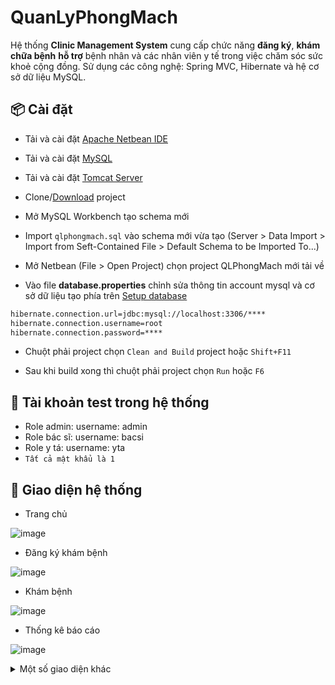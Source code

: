 # QuanLyPhongMach

 Hệ thống **Clinic Management System** cung cấp chức năng **đăng ký**, **khám chữa bệnh** **hỗ trợ** bệnh nhân và các nhân viên y tế trong việc chăm sóc sức khoẻ cộng đồng.
Sử dụng các công nghệ: Spring MVC, Hibernate và hệ cơ sở dữ liệu MySQL.

## 📦 Cài đặt

* Tải và cài đặt [Apache Netbean IDE](https://netbeans.apache.org/download/index.html)

* Tải và cài đặt [MySQL](https://www.mysql.com/downloads/)

* Tải và cài đặt [Tomcat Server](https://tomcat.apache.org/download-10.cgi)

* Clone/[Download](https://github.com/natuan22/Clinic-Management-System/archive/refs/heads/main.zip) project

* Mở MySQL Workbench tạo schema mới 

* Import `qlphongmach.sql` vào schema mới vừa tạo (Server > Data Import > Import from Seft-Contained File > Default Schema to be Imported To...)

* Mở Netbean (File > Open Project) chọn project QLPhongMach mới tải về

* Vào file **database.properties** chỉnh sửa thông tin account mysql và cơ sở dữ liệu tạo phía trên [Setup database](QLPhongMach/src/main/resources/databases.properties)

```bash
hibernate.connection.url=jdbc:mysql://localhost:3306/****
hibernate.connection.username=root
hibernate.connection.password=****
```

* Chuột phải project chọn `Clean and Build` project hoặc `Shift+F11`

* Sau khi build xong thì chuột phải project chọn `Run` hoặc `F6`

## 🚀 Tài khoản test trong hệ thống

* Role admin: username: admin
* Role bác sĩ: username: bacsi
* Role y tá: username: yta 
* `Tất cả mật khẩu là 1`
## 🎁 Giao diện hệ thống

* Trang chủ

![image](https://res.cloudinary.com/dhldfozup/image/upload/v1666789541/QLPhongMach/screencapture-localhost-8080-QLPhongMach-2022-10-16-22_40_43_utqtkh.png)

* Đăng ký khám bệnh

![image](https://res.cloudinary.com/dhldfozup/image/upload/v1666789535/QLPhongMach/screencapture-localhost-8080-QLPhongMach-dang-ky-kham-2022-10-16-22_42_50_c3qq0f.png)

* Khám bệnh

![image](https://res.cloudinary.com/dhldfozup/image/upload/v1666789534/QLPhongMach/screencapture-localhost-8080-QLPhongMach-bacsi-kham-benh-149-2022-10-16-22_46_40_ky6byg.png)

* Thống kê báo cáo

![image](https://res.cloudinary.com/dhldfozup/image/upload/v1666789537/QLPhongMach/screencapture-localhost-8080-QLPhongMach-admin-stats-2022-10-16-22_54_56_pnqo2g.png)

<details>
<summary>Một số giao diện khác</summary>
<img src="https://res.cloudinary.com/dhldfozup/image/upload/v1666789535/QLPhongMach/screencapture-localhost-8080-QLPhongMach-yta-2022-10-16-22_52_06_fehvxg.png" alt="xacNhanThuoc">
<img src="https://res.cloudinary.com/dhldfozup/image/upload/v1666789537/QLPhongMach/screencapture-localhost-8080-QLPhongMach-yta-thanh-toan-2022-10-16-22_53_01_ssnwyr.png" alt="quanLyHoaDon">
<img src="https://res.cloudinary.com/dhldfozup/image/upload/v1666789537/QLPhongMach/screencapture-localhost-8080-QLPhongMach-admin-2022-10-16-22_54_42_rezqn4.png" alt="thongKeThuoc">
<img src="https://res.cloudinary.com/dhldfozup/image/upload/v1666789536/QLPhongMach/screencapture-localhost-8080-QLPhongMach-bacsi-lich-su-kham-benh-6-2022-10-16-22_51_31_sarv9l.png" alt="lichSuKhamBenh">
<img src="https://res.cloudinary.com/dhldfozup/image/upload/v1666789533/QLPhongMach/screencapture-localhost-8080-QLPhongMach-admin-thuocs-2022-10-16-22_54_09_pxrzoq.png" alt="quanLyThuoc">
</details>